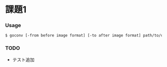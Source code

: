 # 課題1

### Usage

```bash
$ goconv [-from before image format] [-to after image format] path/to/dir...
```

### TODO
- テスト追加
